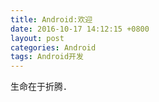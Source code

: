```yaml
---
title: Android:欢迎
date: 2016-10-17 14:12:15 +0800
layout: post
categories: Android 
tags: Android开发
---
```

生命在于折腾．